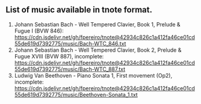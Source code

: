 ## List of music available in tnote format.

1) Johann Sebastian Bach - Well Tempered Clavier, Book 1, Prelude & Fugue I (BVW 846): https://cdn.jsdelivr.net/gh/fpereiro/tnote@42934c826c1a412fa46ce01cd55de619d7392775/music/Bach-WTC_846.txt
2) Johann Sebastian Bach - Well Tempered Clavier, Book 2, Prelude & Fugue XVIII (BVW 887), incomplete: https://cdn.jsdelivr.net/gh/fpereiro/tnote@42934c826c1a412fa46ce01cd55de619d7392775/music/Bach-WTC_887.txt
3) Ludwig Van Beethoven - Piano Sonata 1, First movement (Op2), incomplete: https://cdn.jsdelivr.net/gh/fpereiro/tnote@42934c826c1a412fa46ce01cd55de619d7392775/music/Beethoven-Sonata_1.txt
